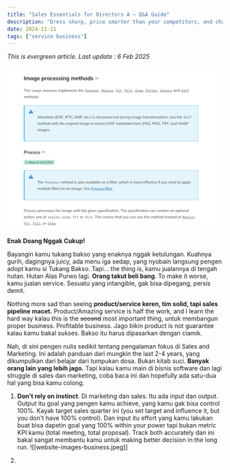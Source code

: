 ```yaml
---
title: "Sales Essentials for Directors A – Q&A Guide"
description: "Dress sharp, price smarter than your competitors, and charm clients like your team paychecks depends on it—because it does."
date: 2024-11-21
tags: ["service business"]
---
```


*This is evergreen article. Last update : 6 Feb 2025*

![Scenario 1: Across columns](website-image-processing.png)

**Enak Doang Nggak Cukup!** 

Bayangin kamu tukang bakso yang enaknya nggak ketulungan. Kuahnya gurih, dagingnya juicy, ada menu iga sedap, yang nyobain langsung pengen adopt kamu si Tukang Bakso. Tapi… the thing is, kamu jualannya di tengah hutan. Hutan Alas Purwo lagi. **Orang takut beli bang**. To make it worse, kamu jualan service. Sesuatu yang intangible, gak bisa dipegang, persis demit. 

Nothing more sad than seeing **product/service keren, tim solid, tapi sales pipeline macet.** Product/Amazing service is half the work, and I learn the hard way kalau this is the ~~second~~ most important thing, untuk membangun proper business. Profitable business. Jago bikin product is not guarantee kalau kamu bakal sukses. Bakso itu harus dipasarkan dengan ciamik. 

Nah, di sini pengen nulis sedikit tentang pengalaman fokus di Sales and Marketing. Ini adalah panduan dari mungkin the last 2-4 years, yang dikumpulkan dari belajar dari tumpukan dosa. Bukan kitab suci. **Banyak orang lain yang lebih jago.** Tapi kalau kamu main di bisnis software dan lagi struggle di sales dan marketing, coba baca ini dan hopefully ada satu-dua hal yang bisa kamu colong. 

1. **Don't rely on instinct**. Di marketing dan sales. Itu ada input dan output. Output itu goal yang pengen kamu achieve, yang kamu gak bisa control 100%. Kayak target sales quarter ini (you set target and influence it, but you don't have 100% control). Dan input itu effort yang kamu lakukan buat bisa dapetin goal yang 100% within your power tapi bukan metric KPI kamu (total meeting, total proposal). Track both accurately dan ini bakal sangat membantu kamu untuk making better decision in the long run. ![[website-images-business.jpeg]]

2. 